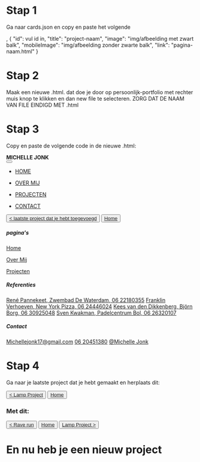 <h1>Stap 1</h1>
<p>Ga naar cards.json en copy en paste het volgende</p>
<p>
,
    {
        "id": vul id in,
        "title": "project-naam",
        "image": "img/afbeelding met zwart balk",
        "mobileImage": "img/afbeelding zonder zwarte balk",
        "link": "pagina-naam.html"
    }
</p>

<h1>Stap 2</h1>
<p>Maak een nieuwe .html.
dat doe je door op persoonlijk-portfolio met rechter muis knop te klikken en dan new file te selecteren. ZORG DAT DE NAAM VAN FILE EINDIGD MET .html</p>

<h1>Stap 3</h1>
<p>Copy en paste de volgende code in de nieuwe .html:</p>
<p>

<!DOCTYPE html>
<html lang="en">
<head>
    <meta charset="UTF-8">
    <meta name="viewport" content="width=device-width, initial-scale=1.0">
    <title>portfolio Michelle Jonk</title>
    <link rel="stylesheet" href="style.css">
    <link rel="stylesheet" href="css/bedrijfs.css">
</head>
<body>
    <nav id="navbar">
        <div class="nav-header">
            <strong>MICHELLE JONK</strong>
        </div>
        <div id="hamburgermenu">
            <div id="navigatie">
                <button id="menu-toggle" class="hamburger">
                    <span></span>
                    <span></span>
                    <span></span>
                </button>
            </div>
            <ul id="nav-links" class="nav-links">
                <li>
                    <p><a href="index.html">HOME</a></p>
                </li>
                <li>
                    <p><a href="index.html#aboutme">OVER MIJ</a></p>
                </li>
                <li>
                    <p><a href="index.html#projecten">PROJECTEN</a></p>
                </li>
                <li>
                    <p><a href="index.html#contact">CONTACT</a></p>
                </li>
            </ul>
        </div>
    </nav>
    <section id="afbeeldingen">
        <img loading="lazy" src="img/afbeelding me tekst.png" alt="">
    </section>
    <section id="buttons">
        <button id="nextbutton"><a href="laatste project dat je hebt toegevoegd.html">  < 
        laatste project dat je hebt toegevoegd</a></button>
        <button id="back-button"><a href="index.html">Home</a></button>
    </section>
    <footer id="contact">
        <div id="cardcontainer">
            <div>
                <h5>pagina's</h5>
                <div>
                    <p><a href="index.html">Home</a></p>
                    <p><a href="index.html#aboutme">Over Mij</a></p>
                    <p><a href="index.html#projecten">Projecten</a></p>
                </div>
            </div>
            <div>
                <h5>Referenties</h5>
                <div>
                    <a href="tel: +31 22180355">René Pannekeet, Zwembad De Waterdam, 06 22180355</a>
                    <a href="tel: +31 24446024">Franklin Verhoeven, New York Pizza, 06 24446024</a>
                    <a href="tel: +31 30925048">Kees van den Dikkenberg, Björn Borg, 06 30925048</a>
                    <a href="tel: +31 26320107">Sven Kwakman, Padelcentrum Bol, 06 26320107</a>
                </div>
            </div>
            <div>
                <h5>Contact</h5>
                <div>
                    <a href="mailto: Michellejonk17@gmail.com">Michellejonk17@gmail.com</a>
                    <a href="tel: +31 20451380">06 20451380</a>
                    <a href="https://www.linkedin.com/in/michelle-jonk-6b876526b/">@Michelle Jonk</a>
                </div>
            </div>
        </div>
    </footer>
    <script src="mobile.js"></script>
</body>
</html>
</p>

<h1> Stap 4</h1>
<p>Ga naar je laatste project dat je hebt gemaakt en herplaats dit:</p>
<p>
    <section id="buttons">
        <button id="nextbutton"><a href="je laatste project.html">  < Lamp Project</a></button>
        <button id="back-button"><a href="index.html">Home</a></button>
    </section>
</p>

<h3>Met dit:</h3>
<p>
    <section id="buttons">
        <button id="nextbutton"><a href="vorige project.html">  < Rave run</a></button>
        <button id="back-button"><a href="index.html">Home</a></button>
        <button id="nextbutton"><a href="nieuwe project.html">Lamp Project ></a></button>
</section>
</p>

<h1>En nu heb je een nieuw project</h1>